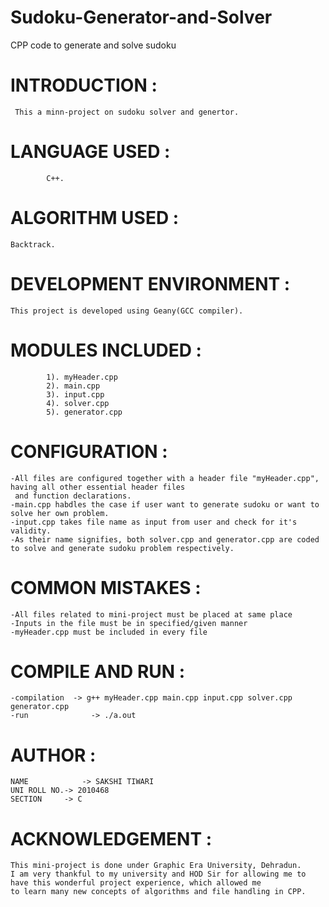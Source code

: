 # Sudoku-Generator-and-Solver
CPP code to generate and solve sudoku

# INTRODUCTION	  : 

	 This a minn-project on sudoku solver and genertor.
	 
# LANGUAGE USED	  :
		
			C++.
			
# ALGORITHM USED  :
 
    Backtrack.
		
# DEVELOPMENT ENVIRONMENT :

	This project is developed using Geany(GCC compiler).
	
# MODULES INCLUDED :
			1). myHeader.cpp
			2). main.cpp	    
			3). input.cpp  
			4). solver.cpp   
			5). generator.cpp
			
# CONFIGURATION	   :	
		
	-All files are configured together with a header file "myHeader.cpp", having all other essential header files
	 and function declarations.
	-main.cpp habdles the case if user want to generate sudoku or want to solve her own problem.
	-input.cpp takes file name as input from user and check for it's validity.
	-As their name signifies, both solver.cpp and generator.cpp are coded to solve and generate sudoku problem respectively.
	
# COMMON MISTAKES  :

    -All files related to mini-project must be placed at same place
    -Inputs in the file must be in specified/given manner
    -myHeader.cpp must be included in every file

# COMPILE AND RUN  :

	-compilation  -> g++ myHeader.cpp main.cpp input.cpp solver.cpp generator.cpp
	-run		      -> ./a.out
	
# AUTHOR		   :

	NAME 		    -> SAKSHI TIWARI
	UNI ROLL NO.-> 2010468
	SECTION     -> C
	  
# ACKNOWLEDGEMENT  :
 
 	This mini-project is done under Graphic Era University, Dehradun.
 	I am very thankful to my university and HOD Sir for allowing me to have this wonderful project experience, which allowed me
 	to learn many new concepts of algorithms and file handling in CPP.
